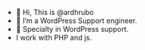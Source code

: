 - 👋 Hi, This is @ardhrubo
- 👀 I’m a WordPress Support engineer.
- 🌱 Specialty in WordPress support.
- I work with PHP and js. 
